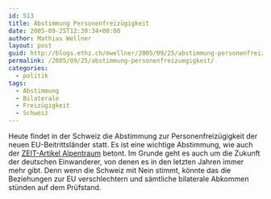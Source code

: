```yaml
---
id: 513
title: Abstimmung Personenfreizügigkeit
date: 2005-09-25T12:39:34+00:00
author: Mathias Wellner
layout: post
guid: http://blogs.ethz.ch/mwellner/2005/09/25/abstimmung-personenfreizuegigkeit/
permalink: /2005/09/25/abstimmung-personenfreizuegigkeit/
categories:
  - politik
tags:
  - Abstimmung
  - Bilaterale
  - Freizügigkeit
  - Schweiz
---
```

Heute findet in der Schweiz die Abstimmung zur Personenfreizügigkeit der neuen EU-Beitrittsländer statt. Es ist eine wichtige Abstimmung, wie auch der [ZEIT-Artikel Alpentraum](http://www.zeit.de/2005/39/Deutsche_2fSchweiz) betont. Im Grunde geht es auch um die Zukunft der deutschen Einwanderer, von denen es in den letzten Jahren immer mehr gibt. Denn wenn die Schweiz mit Nein stimmt, könnte das die Beziehungen zur EU verschlechtern und sämtliche bilaterale Abkommen stünden auf dem Prüfstand.